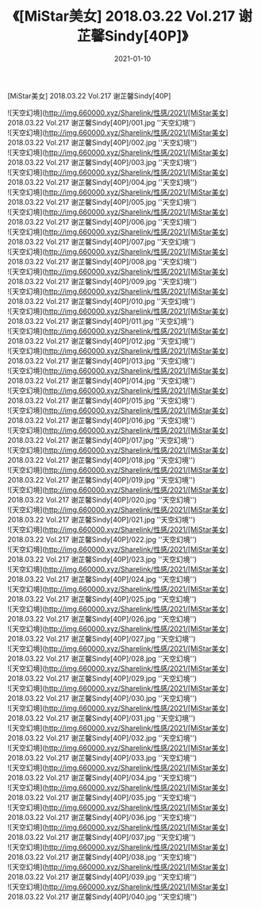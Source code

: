 ﻿---
layout: post
title:  《[MiStar美女] 2018.03.22 Vol.217 谢芷馨Sindy[40P]》
date:   2021-01-10
img: http://img.660000.xyz/Sharelink/性感/2021/[MiStar美女] 2018.03.22 Vol.217 谢芷馨Sindy[40P]/000.jpg
categories: [美女, 性感, 泳衣]
---

[MiStar美女] 2018.03.22 Vol.217 谢芷馨Sindy[40P]



![天空幻境](http://img.660000.xyz/Sharelink/性感/2021/[MiStar美女] 2018.03.22 Vol.217 谢芷馨Sindy[40P]/001.jpg ''天空幻境'') <br>
![天空幻境](http://img.660000.xyz/Sharelink/性感/2021/[MiStar美女] 2018.03.22 Vol.217 谢芷馨Sindy[40P]/002.jpg ''天空幻境'') <br>
![天空幻境](http://img.660000.xyz/Sharelink/性感/2021/[MiStar美女] 2018.03.22 Vol.217 谢芷馨Sindy[40P]/003.jpg ''天空幻境'') <br>
![天空幻境](http://img.660000.xyz/Sharelink/性感/2021/[MiStar美女] 2018.03.22 Vol.217 谢芷馨Sindy[40P]/004.jpg ''天空幻境'') <br>
![天空幻境](http://img.660000.xyz/Sharelink/性感/2021/[MiStar美女] 2018.03.22 Vol.217 谢芷馨Sindy[40P]/005.jpg ''天空幻境'') <br>
![天空幻境](http://img.660000.xyz/Sharelink/性感/2021/[MiStar美女] 2018.03.22 Vol.217 谢芷馨Sindy[40P]/006.jpg ''天空幻境'') <br>
![天空幻境](http://img.660000.xyz/Sharelink/性感/2021/[MiStar美女] 2018.03.22 Vol.217 谢芷馨Sindy[40P]/007.jpg ''天空幻境'') <br>
![天空幻境](http://img.660000.xyz/Sharelink/性感/2021/[MiStar美女] 2018.03.22 Vol.217 谢芷馨Sindy[40P]/008.jpg ''天空幻境'') <br>
![天空幻境](http://img.660000.xyz/Sharelink/性感/2021/[MiStar美女] 2018.03.22 Vol.217 谢芷馨Sindy[40P]/009.jpg ''天空幻境'') <br>
![天空幻境](http://img.660000.xyz/Sharelink/性感/2021/[MiStar美女] 2018.03.22 Vol.217 谢芷馨Sindy[40P]/010.jpg ''天空幻境'') <br>
![天空幻境](http://img.660000.xyz/Sharelink/性感/2021/[MiStar美女] 2018.03.22 Vol.217 谢芷馨Sindy[40P]/011.jpg ''天空幻境'') <br>
![天空幻境](http://img.660000.xyz/Sharelink/性感/2021/[MiStar美女] 2018.03.22 Vol.217 谢芷馨Sindy[40P]/012.jpg ''天空幻境'') <br>
![天空幻境](http://img.660000.xyz/Sharelink/性感/2021/[MiStar美女] 2018.03.22 Vol.217 谢芷馨Sindy[40P]/013.jpg ''天空幻境'') <br>
![天空幻境](http://img.660000.xyz/Sharelink/性感/2021/[MiStar美女] 2018.03.22 Vol.217 谢芷馨Sindy[40P]/014.jpg ''天空幻境'') <br>
![天空幻境](http://img.660000.xyz/Sharelink/性感/2021/[MiStar美女] 2018.03.22 Vol.217 谢芷馨Sindy[40P]/015.jpg ''天空幻境'') <br>
![天空幻境](http://img.660000.xyz/Sharelink/性感/2021/[MiStar美女] 2018.03.22 Vol.217 谢芷馨Sindy[40P]/016.jpg ''天空幻境'') <br>
![天空幻境](http://img.660000.xyz/Sharelink/性感/2021/[MiStar美女] 2018.03.22 Vol.217 谢芷馨Sindy[40P]/017.jpg ''天空幻境'') <br>
![天空幻境](http://img.660000.xyz/Sharelink/性感/2021/[MiStar美女] 2018.03.22 Vol.217 谢芷馨Sindy[40P]/018.jpg ''天空幻境'') <br>
![天空幻境](http://img.660000.xyz/Sharelink/性感/2021/[MiStar美女] 2018.03.22 Vol.217 谢芷馨Sindy[40P]/019.jpg ''天空幻境'') <br>
![天空幻境](http://img.660000.xyz/Sharelink/性感/2021/[MiStar美女] 2018.03.22 Vol.217 谢芷馨Sindy[40P]/020.jpg ''天空幻境'') <br>
![天空幻境](http://img.660000.xyz/Sharelink/性感/2021/[MiStar美女] 2018.03.22 Vol.217 谢芷馨Sindy[40P]/021.jpg ''天空幻境'') <br>
![天空幻境](http://img.660000.xyz/Sharelink/性感/2021/[MiStar美女] 2018.03.22 Vol.217 谢芷馨Sindy[40P]/022.jpg ''天空幻境'') <br>
![天空幻境](http://img.660000.xyz/Sharelink/性感/2021/[MiStar美女] 2018.03.22 Vol.217 谢芷馨Sindy[40P]/023.jpg ''天空幻境'') <br>
![天空幻境](http://img.660000.xyz/Sharelink/性感/2021/[MiStar美女] 2018.03.22 Vol.217 谢芷馨Sindy[40P]/024.jpg ''天空幻境'') <br>
![天空幻境](http://img.660000.xyz/Sharelink/性感/2021/[MiStar美女] 2018.03.22 Vol.217 谢芷馨Sindy[40P]/025.jpg ''天空幻境'') <br>
![天空幻境](http://img.660000.xyz/Sharelink/性感/2021/[MiStar美女] 2018.03.22 Vol.217 谢芷馨Sindy[40P]/026.jpg ''天空幻境'') <br>
![天空幻境](http://img.660000.xyz/Sharelink/性感/2021/[MiStar美女] 2018.03.22 Vol.217 谢芷馨Sindy[40P]/027.jpg ''天空幻境'') <br>
![天空幻境](http://img.660000.xyz/Sharelink/性感/2021/[MiStar美女] 2018.03.22 Vol.217 谢芷馨Sindy[40P]/028.jpg ''天空幻境'') <br>
![天空幻境](http://img.660000.xyz/Sharelink/性感/2021/[MiStar美女] 2018.03.22 Vol.217 谢芷馨Sindy[40P]/029.jpg ''天空幻境'') <br>
![天空幻境](http://img.660000.xyz/Sharelink/性感/2021/[MiStar美女] 2018.03.22 Vol.217 谢芷馨Sindy[40P]/030.jpg ''天空幻境'') <br>
![天空幻境](http://img.660000.xyz/Sharelink/性感/2021/[MiStar美女] 2018.03.22 Vol.217 谢芷馨Sindy[40P]/031.jpg ''天空幻境'') <br>
![天空幻境](http://img.660000.xyz/Sharelink/性感/2021/[MiStar美女] 2018.03.22 Vol.217 谢芷馨Sindy[40P]/032.jpg ''天空幻境'') <br>
![天空幻境](http://img.660000.xyz/Sharelink/性感/2021/[MiStar美女] 2018.03.22 Vol.217 谢芷馨Sindy[40P]/033.jpg ''天空幻境'') <br>
![天空幻境](http://img.660000.xyz/Sharelink/性感/2021/[MiStar美女] 2018.03.22 Vol.217 谢芷馨Sindy[40P]/034.jpg ''天空幻境'') <br>
![天空幻境](http://img.660000.xyz/Sharelink/性感/2021/[MiStar美女] 2018.03.22 Vol.217 谢芷馨Sindy[40P]/035.jpg ''天空幻境'') <br>
![天空幻境](http://img.660000.xyz/Sharelink/性感/2021/[MiStar美女] 2018.03.22 Vol.217 谢芷馨Sindy[40P]/036.jpg ''天空幻境'') <br>
![天空幻境](http://img.660000.xyz/Sharelink/性感/2021/[MiStar美女] 2018.03.22 Vol.217 谢芷馨Sindy[40P]/037.jpg ''天空幻境'') <br>
![天空幻境](http://img.660000.xyz/Sharelink/性感/2021/[MiStar美女] 2018.03.22 Vol.217 谢芷馨Sindy[40P]/038.jpg ''天空幻境'') <br>
![天空幻境](http://img.660000.xyz/Sharelink/性感/2021/[MiStar美女] 2018.03.22 Vol.217 谢芷馨Sindy[40P]/039.jpg ''天空幻境'') <br>
![天空幻境](http://img.660000.xyz/Sharelink/性感/2021/[MiStar美女] 2018.03.22 Vol.217 谢芷馨Sindy[40P]/040.jpg ''天空幻境'') <br>